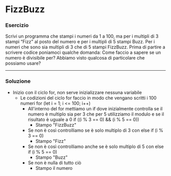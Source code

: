 # FizzBuzz

### Esercizio 

Scrivi un programma che stampi i numeri da 1 a 100,
ma per i multipli di 3 stampi “Fizz” al posto del numero e per i multipli di 5 stampi Buzz.
Per i numeri che sono sia multipli di 3 che di 5 stampi FizzBuzz.
Prima di partire a scrivere codice poniamoci qualche domanda:
Come faccio a sapere se un numero è divisibile per?
Abbiamo visto qualcosa di particolare che possiamo usare?

---

### Soluzione

- Inizio con il ciclo for, non serve inizializzare nessuna variabile
    - Le codizioni del ciclo for faccio in modo che vengano scritti i 100 numeri for (let i = 1; i <= 100; i++)
        - All'interno del for mettiamo un if dove inizialmente controlla se il numero è multiplo sia per 3 che per 5 utilizziamo il modulo e se il risultato è uguale a 0 if ((i % 3 == 0) && (i % 5 == 0))
            - Stampo "FizzBuzz"
        - Se non è così controlliamo se è solo multiplo di 3 con else if (i % 3 == 0)
            - Stampo "Fizz"
        - Se non è così controlliamo anche se è solo multiplo di 5 con else if (i % 5 == 0)
            - Stampo "Buzz"
        - Se non è nulla di tutto ciò
            - Stampo il numero